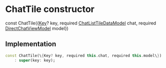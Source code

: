 


# ChatTile constructor






const
ChatTile(\{[Key](https://api.flutter.dev/flutter/foundation/Key-class.html)? key, required [ChatListTileDataModel](../../models_chats_chat_list_tile_data_model/ChatListTileDataModel-class.md) chat, required [DirectChatViewModel](../../view_model_after_auth_view_models_chat_view_models_direct_chat_view_model/DirectChatViewModel-class.md) model\})





## Implementation

```dart
const ChatTile(\{Key? key, required this.chat, required this.model\})
    : super(key: key);
```







